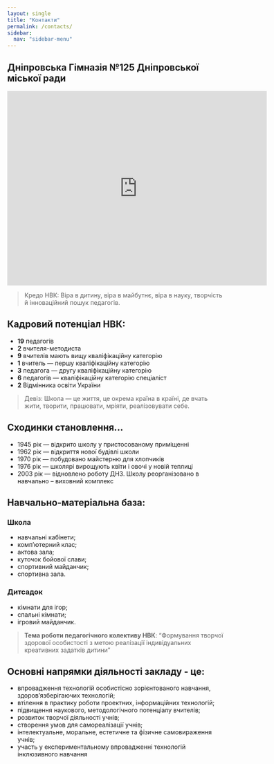 ```yaml
---
layout: single
title: "Контакти"
permalink: /contacts/
sidebar:
  nav: "sidebar-menu"
---
```


## Дніпровська Гімназія №125 Дніпровської міської ради

<div class="google-maps">
  <iframe onClick="style.pointerEvents='none'" src="https://www.google.com/maps/embed?pb=!1m18!1m12!1m3!1d2644.141792841288!2d35.1510314412087!3d48.4921729753093!2m3!1f0!2f0!3f0!3m2!1i1024!2i768!4f13.1!3m3!1m2!1s0x40d9579225fa6f77%3A0x9bdf7cd58ff9cea!2z0LLRg9C70LjRhtGPINCQ0LPRgNCw0YDQvdCwLCAxLCDQlNC90ZbQv9GA0L7MgSwg0JTQvdGW0L_RgNC-0L_QtdGC0YDQvtCy0YHRjNC60LAg0L7QsdC70LDRgdGC0YwsINCj0LrRgNCw0LjQvdCw!5e0!3m2!1sru!2sru!4v1501436516119" width="600" height="450" frameborder="0" style="border:0" allowfullscreen>
  </iframe>
</div>

> Кредо НВК: Віра в дитину, віра в майбутнє, віра в науку, творчість й інноваційний пошук педагогів.

## Кадровий потенціал НВК:

- **19** педагогів
- **2** вчителя-методиста
- **9** вчителів мають вищу кваліфікаційну категорію
- **1** вчитель — першу кваліфікаційну категорію
- **3** педагога — другу кваліфікаційну категорію
- **6** педагогів — кваліфікаційну категорію спеціаліст
- **2** Відмінника освіти України

> Девіз: Школа — це життя, це окрема країна в країні, де вчать жити, творити, працювати, мріяти, реалізовувати себе.

## Сходинки становлення...

- 1945 рік — відкрито школу у пристосованому приміщенні
- 1962 рік — відкриття нової будівлі школи
- 1970 рік — побудовано майстерню для хлопчиків
- 1976 рік — школярі вирощують квіти і овочі у новій теплиці
- 2003 рік — відновлено роботу ДНЗ. Школу реорганізовано в навчально – виховний комплекс

## Навчально-матеріальна база:

### Школа

- навчальні кабінети;
- комп’ютерний клас;
- актова зала;
- куточок бойової слави;
- спортивний майданчик;
- спортивна зала.

### Дитсадок

- кімнати для ігор;
- спальні кімнати;
- ігровий майданчик.

> **Тема роботи педагогічного колективу НВК**: “Формування творчої  здорової особистості з метою реалізації індивідуальних креативних задатків дитини”

## Основні напрямки діяльності закладу - це:

- впровадження технологій особистісно зорієнтованого навчання, здоров’язберігаючих технологій;
- втілення в практику роботи проектних, інформаційних технологій;
- підвищення наукового, методологічного потенціалу вчителів;
- розвиток творчої діяльності учнів;
- створення умов для самореалізації учнів;
- інтелектуальне, моральне, естетичне та фізичне самовираження учнів;
- участь у експериментальному впровадженні технологій інклюзивного навчання
